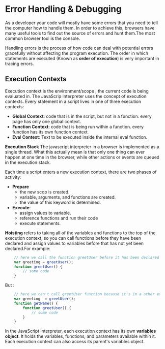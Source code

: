 # Error Handling & Debugging

As a developer your code will mostly have some errors that you need to tell the computer how to handle them. In order to achieve this, browsers have many useful tools to find out the source of errors and hunt them.The most common browser tool is the console.  

Handling errors is the process of how code can deal with potential errors gracefully without affecting the program execution. The order in which statements are executed (Known as **order of execution**) is very important in tracing errors.

## Execution Contexts

Execution context is the environment/scope , the current code is being evaluated in. The JavaScrip Interpreter uses the concept of execution contexts. Every statement in a script lives in one of three execution contexts:

* **Global Context**: code that is in the script, but not in a function. every page has only one global context.
* **Function Context**: code that is being run within a function. every function has its own function context.
* **Eval Context**: Text to be executed inside the internal eval function.

**Execution Stack**
The javascript interpreter in a browser is implemented as a single thread. What this actually mean is that only one thing can ever happen at one time in the browser, while other actions or events are queued in the execution stack.

Each time a script enters a new execution context, there are two phases of activity:

* **Prepare**
    * the new scop is created.
    * variable, arguments, and functions are created.
    * the value of this keyword is determined.
* **Execute**:
    * assign values to variable.
    * reference functions and run their code
    * execute statements.

**Hoisting** refers to taking all of the variables and functions to the top of the execution context, so you can call functions before they have been declared and assign values to variables before that has not yet been declared.For example:  
```js
    // here we call the function greetUser before it has been declared based on hoisting concept as long as they are in the same execution context
    var greeting = greetUser();
    function greetUser() {
        // some code
    }
```
But :  
```js
    // here we can't call greetUser function because it's in a other execution context.
    var greeting  = greetUser();
    function getName() {
        function greetUser() {
            // some code
        }
    } 
```
In the JavaScript interpreter, each execution context has its own **variables object**. It holds the variables, functions, and parameters available within it. Each execution context can also access its parent's variables object.

